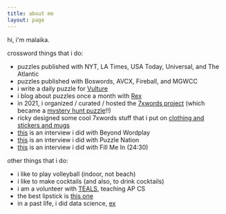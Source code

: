 ```yaml
---
title: about me
layout: page
---
```


hi, i'm malaika.

crossword things that i do:
- puzzles published with NYT, LA Times, USA Today, Universal, and The Atlantic
- puzzles published with Boswords, AVCX, Fireball, and MGWCC
- i write a daily puzzle for [Vulture](https://www.vulture.com/author/malaika-handa/)
- i blog about puzzles once a month with [Rex](https://rexwordpuzzle.blogspot.com/)
- in 2021, i organized / curated / hosted the [7xwords project](https://www.7xwords.com/) (which became a [mystery hunt puzzle](https://www.bookspace.world/puzzle/49ers/)!!)
- ricky designed some cool 7xwords stuff that i put on [clothing and stickers and mugs](https://7xwords.creator-spring.com/) 
- [this](https://beyondwordplay.com/small-puzzles-big-ambitions-a-conversation-with-malaika-handa-eb57381da331?gi=c9f9de8fbbf9) is an interview i did with Beyond Wordplay
- [this](https://blog.puzzlenation.com/2021/06/03/5-questions-for-crossword-constructor-malaika-handa/) is an interview i did with Puzzle Nation
- [this](https://open.spotify.com/episode/0C54Z33oxeGP3Wbu5PJ7CN?si=SL-Kwdm9TsKf7hg-BX-B3g&dl_branch=1&nd=1) is an interview i did with Fill Me In (24:30)
  
other things that i do:
- i like to play volleyball (indoor, not beach)
- i like to make cocktails (and also, to drink cocktails)
- i am a volunteer with [TEALS](https://www.microsoft.com/en-us/teals), teaching AP CS
- the best lipstick is [this one](https://www.maybelline.com/lip-makeup/lipstick/superstay-matte-ink-liquid-lipstick)
- in a past life, i did data science, [ex](https://pudding.cool/2019/04/vogue/)
